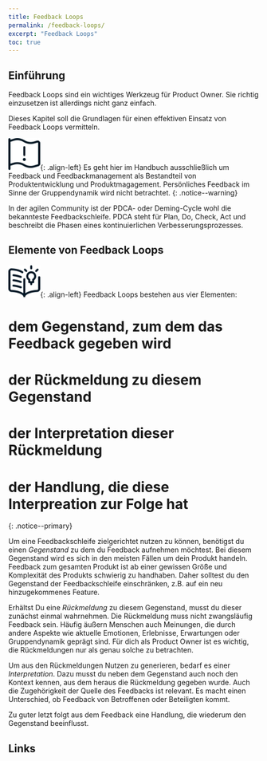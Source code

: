 ```yaml
---
title: Feedback Loops
permalink: /feedback-loops/
excerpt: "Feedback Loops"
toc: true
---
```


## Einführung

Feedback Loops sind ein wichtiges Werkzeug für Product Owner. Sie richtig einzusetzen ist allerdings nicht ganz einfach.

Dieses Kapitel soll die Grundlagen für einen effektiven Einsatz von Feedback Loops vermitteln.

![image-left](/assets/images/flag-warning.png){: .align-left} 
Es geht hier im Handbuch ausschließlich um Feedback und Feedbackmanagement als Bestandteil von Produktentwicklung und Produktmagagement.
Persönliches Feedback im Sinne der Gruppendynamik wird nicht betrachtet.
{: .notice--warning}

In der agilen Community ist der PDCA- oder Deming-Cycle wohl die bekannteste Feedbackschleife.
PDCA steht für Plan, Do, Check, Act und beschreibt die Phasen eines kontinuierlichen Verbesserungsprozesses.

## Elemente von Feedback Loops

![image-left](/assets/images/read-light-idea.png){: .align-left}
Feedback Loops bestehen aus vier Elementen:
# dem Gegenstand, zum dem das Feedback gegeben wird
# der Rückmeldung zu diesem Gegenstand
# der Interpretation dieser Rückmeldung
# der Handlung, die diese Interpreation zur Folge hat
{: .notice--primary}

Um eine Feedbackschleife zielgerichtet nutzen zu können, benötigst du einen *Gegenstand* zu dem du Feedback aufnehmen möchtest.
Bei diesem Gegenstand wird es sich in den meisten Fällen um dein Produkt handeln.
Feedback zum gesamten Produkt ist ab einer gewissen Größe und Komplexität des Produkts schwierig zu handhaben.
Daher solltest du den Gegenstand der Feedbackschleife einschränken, z.B. auf ein neu hinzugekommenes Feature.

Erhältst Du eine *Rückmeldung* zu diesem Gegenstand, musst du dieser zunächst einmal wahrnehmen.
Die Rückmeldung muss nicht zwangsläufig Feedback sein.
Häufig äußern Menschen auch Meinungen, die durch andere Aspekte  wie aktuelle Emotionen, Erlebnisse, Erwartungen oder Gruppendynamik geprägt sind.
Für dich als Product Owner ist es wichtig, die Rückmeldungen nur als genau solche zu betrachten.

Um aus den Rückmeldungen Nutzen zu generieren, bedarf es einer *Interpretation*.
Dazu musst du neben dem Gegenstand auch noch den Kontext kennen, aus dem heraus die Rückmeldung gegeben wurde.
Auch die Zugehörigkeit der Quelle des Feedbacks ist relevant.
Es macht einen Unterschied, ob Feedback von Betroffenen oder Beteiligten kommt.

Zu guter letzt folgt aus dem Feedback eine Handlung, die wiederum den Gegenstand beeinflusst.

## Links
